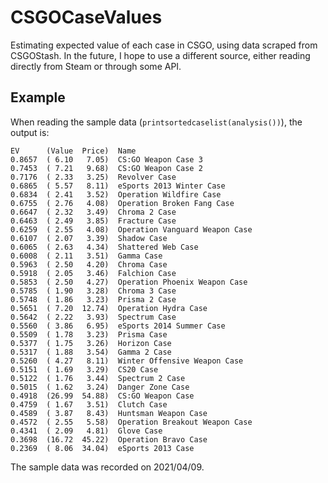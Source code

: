 # CSGOCaseValues

 Estimating expected value of each case in CSGO, using data scraped from CSGOStash. In the future, I hope to use a different source, either reading directly from Steam or through some API.

## Example

When reading the sample data (`printsortedcaselist(analysis())`), the output is:

```text
EV      (Value  Price)  Name
0.8657  ( 6.10   7.05)  CS:GO Weapon Case 3
0.7453  ( 7.21   9.68)  CS:GO Weapon Case 2
0.7176  ( 2.33   3.25)  Revolver Case
0.6865  ( 5.57   8.11)  eSports 2013 Winter Case      
0.6834  ( 2.41   3.52)  Operation Wildfire Case       
0.6755  ( 2.76   4.08)  Operation Broken Fang Case    
0.6647  ( 2.32   3.49)  Chroma 2 Case
0.6463  ( 2.49   3.85)  Fracture Case
0.6259  ( 2.55   4.08)  Operation Vanguard Weapon Case
0.6107  ( 2.07   3.39)  Shadow Case
0.6065  ( 2.63   4.34)  Shattered Web Case
0.6008  ( 2.11   3.51)  Gamma Case
0.5963  ( 2.50   4.20)  Chroma Case
0.5918  ( 2.05   3.46)  Falchion Case
0.5853  ( 2.50   4.27)  Operation Phoenix Weapon Case
0.5785  ( 1.90   3.28)  Chroma 3 Case
0.5748  ( 1.86   3.23)  Prisma 2 Case
0.5651  ( 7.20  12.74)  Operation Hydra Case
0.5642  ( 2.22   3.93)  Spectrum Case
0.5560  ( 3.86   6.95)  eSports 2014 Summer Case
0.5509  ( 1.78   3.23)  Prisma Case
0.5377  ( 1.75   3.26)  Horizon Case
0.5317  ( 1.88   3.54)  Gamma 2 Case
0.5260  ( 4.27   8.11)  Winter Offensive Weapon Case
0.5151  ( 1.69   3.29)  CS20 Case
0.5122  ( 1.76   3.44)  Spectrum 2 Case
0.5015  ( 1.62   3.24)  Danger Zone Case
0.4918  (26.99  54.88)  CS:GO Weapon Case
0.4759  ( 1.67   3.51)  Clutch Case
0.4589  ( 3.87   8.43)  Huntsman Weapon Case
0.4572  ( 2.55   5.58)  Operation Breakout Weapon Case
0.4341  ( 2.09   4.81)  Glove Case
0.3698  (16.72  45.22)  Operation Bravo Case
0.2369  ( 8.06  34.04)  eSports 2013 Case
```

The sample data was recorded on 2021/04/09.
